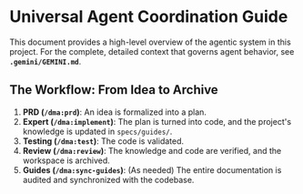 # Universal Agent Coordination Guide

This document provides a high-level overview of the agentic system in this project. For the complete, detailed context that governs agent behavior, see **`.gemini/GEMINI.md`**.

## The Workflow: From Idea to Archive

1.  **PRD (`/dma:prd`)**: An idea is formalized into a plan.
2.  **Expert (`/dma:implement`)**: The plan is turned into code, and the project's knowledge is updated in `specs/guides/`.
3.  **Testing (`/dma:test`)**: The code is validated.
4.  **Review (`/dma:review`)**: The knowledge and code are verified, and the workspace is archived.
5.  **Guides (`/dma:sync-guides`)**: (As needed) The entire documentation is audited and synchronized with the codebase.